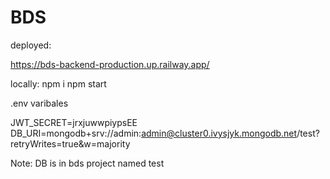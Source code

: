 # BDS

deployed:

https://bds-backend-production.up.railway.app/

locally:
npm i 
npm start

.env varibales

JWT_SECRET=jrxjuwwpiypsEE
DB_URI=mongodb+srv://admin:admin@cluster0.ivysjyk.mongodb.net/test?retryWrites=true&w=majority

Note:
DB is in bds project named test


